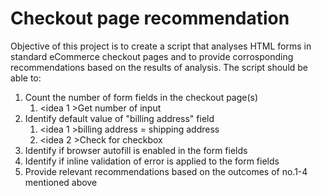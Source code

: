 # Checkout page recommendation

Objective of this project is to create a script that analyses HTML forms in standard eCommerce checkout pages and to provide corrosponding recommendations based on the results of analysis.
The script should be able to:
1. Count the number of form fields in the checkout page(s)
    1. <idea 1 >Get number of input
2. Identify default value of "billing address" field
    1. <idea 1 >billing address = shipping address
    1. <idea 2 >Check for checkbox
3. Identify if browser autofill is enabled in the form fields
4. Identify if inline validation of error is applied to the form fields
5. Provide relevant recommendations based on the outcomes of no.1-4 mentioned above
